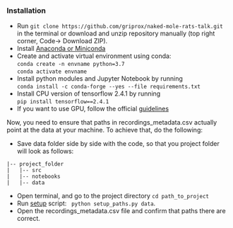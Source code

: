 ### Installation
- Run ```git clone https://github.com/griprox/naked-mole-rats-talk.git``` in the terminal or download and unzip repository manually (top right corner, Code-> Download ZIP).
- Install [Anaconda or Miniconda](https://docs.conda.io/projects/conda/en/latest/user-guide/install/index.html)
- Create and activate virtual environment using conda: \
   ```conda create -n envname python=3.7``` \
   ```conda activate envname```
- Install python modules and Jupyter Notebook by running \
```conda install -c conda-forge --yes --file requirements.txt```
- Install CPU version of tensorflow 2.4.1 by running \
```pip install tensorflow==2.4.1```
- If you want to use GPU, follow the official [guidelines](https://www.tensorflow.org/install/pip)

Now, you need to ensure that paths in recordings_metadata.csv actually point
at the data at your machine. To achieve that, do the following:
- Save data folder side by side with the code, so that you project folder will look as follows:
``` 
|-- project_folder
|   |-- src
|   |-- notebooks
|   |-- data
```
- Open terminal, and go to the project directory ```cd path_to_project```
- Run [setup](/setup_paths.py) script: ``` python setup_paths.py data```.
- Open the recordings_metadata.csv file and confirm that paths there are correct.